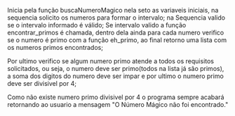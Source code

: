 Inicia pela função buscaNumeroMagico nela seto as variaveis iniciais, na sequencia solicito os numeros para formar o intervalo;
na Sequencia valido se o intervalo informado é válido;
Se intervalo valido a função encontrar_primos é chamada, dentro dela ainda para cada numero verifico se o numero é primo com a função eh_primo, ao 
final retorno uma lista com os numeros primos encontrados;

Por ultimo verifico se algum numero primo atende a todos os requisitos solicitados, ou seja, o numero deve ser primo(todos na lista já são primos), a soma dos digitos do numero 
deve ser impar e por ultimo o numero primo deve ser divisivel por 4;

Como não existe numero primo divisivel por 4 o programa sempre acabará retornando ao usuario a mensagem "O Número Mágico não foi encontrado."
